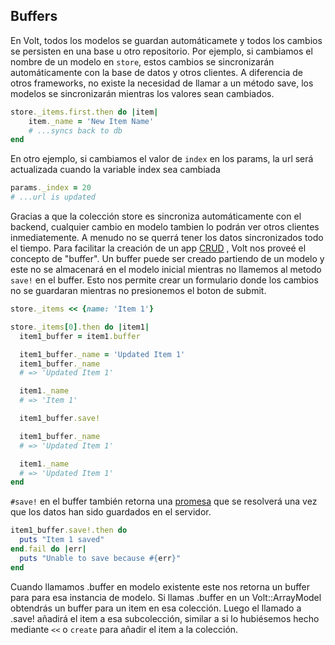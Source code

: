 ## Buffers

En Volt, todos los modelos se guardan automáticamete y todos los cambios se persisten en una base u otro repositorio. Por ejemplo, si cambiamos el nombre de un modelo en ```store```, estos cambios se sincronizarán automáticamente con la base de datos y otros clientes. A diferencia de otros frameworks, no existe la necesidad de llamar a un método save, los modelos se sincronizarán mientras los valores sean cambiados.

```ruby
store._items.first.then do |item|
    item._name = 'New Item Name'
    # ...syncs back to db
end
```

En otro ejemplo, si cambiamos el valor de ```index``` en los params, la url será actualizada cuando la variable index sea cambiada

```ruby
params._index = 20
# ...url is updated
```

Gracias a que la colección store es sincroniza automáticamente con el backend, cualquier cambio en modelo tambien lo podrán ver otros clientes inmediatemente.  A menudo no se querrá tener los datos sincronizados todo el tiempo. Para facilitar la creación de un app [CRUD](http://en.wikipedia.org/wiki/Create,_read,_update_and_delete) , Volt nos proveé el concepto de "buffer". Un buffer puede ser creado partiendo de un modelo y este no se almacenará en el modelo inicial mientras no llamemos al metodo ```save!``` en el buffer. Esto nos permite crear un formulario donde los cambios no se guardaran mientras no presionemos el boton de submit.

```ruby
store._items << {name: 'Item 1'}

store._items[0].then do |item1|
  item1_buffer = item1.buffer

  item1_buffer._name = 'Updated Item 1'
  item1_buffer._name
  # => 'Updated Item 1'

  item1._name
  # => 'Item 1'

  item1_buffer.save!

  item1_buffer._name
  # => 'Updated Item 1'

  item1._name
  # => 'Updated Item 1'
end
```

```#save!``` en el buffer también retorna una [promesa](http://opalrb.org/blog/2014/05/07/promises-in-opal/) que se resolverá una vez que los datos han sido guardados en el servidor.

```ruby
item1_buffer.save!.then do
  puts "Item 1 saved"
end.fail do |err|
  puts "Unable to save because #{err}"
end
```

Cuando llamamos .buffer en modelo existente este nos retorna un buffer para para esa instancia de modelo. Si llamas .buffer en un Volt::ArrayModel obtendrás un buffer para un item en esa colección. Luego el llamado a .save! añadirá el item a esa subcolección, similar a si lo hubiésemos hecho mediante ```<<``` o ```create``` para añadir el item a la colección.
